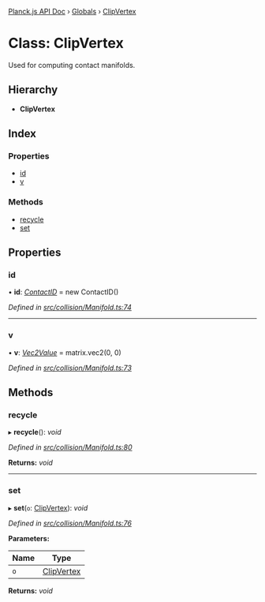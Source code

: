 [Planck.js API Doc](../README.md) › [Globals](../globals.md) › [ClipVertex](clipvertex.md)

# Class: ClipVertex

Used for computing contact manifolds.

## Hierarchy

* **ClipVertex**

## Index

### Properties

* [id](clipvertex.md#id)
* [v](clipvertex.md#v)

### Methods

* [recycle](clipvertex.md#recycle)
* [set](clipvertex.md#set)

## Properties

###  id

• **id**: *[ContactID](contactid.md)* = new ContactID()

*Defined in [src/collision/Manifold.ts:74](https://github.com/shakiba/planck.js/blob/6ab76c7/src/collision/Manifold.ts#L74)*

___

###  v

• **v**: *[Vec2Value](../interfaces/vec2value.md)* = matrix.vec2(0, 0)

*Defined in [src/collision/Manifold.ts:73](https://github.com/shakiba/planck.js/blob/6ab76c7/src/collision/Manifold.ts#L73)*

## Methods

###  recycle

▸ **recycle**(): *void*

*Defined in [src/collision/Manifold.ts:80](https://github.com/shakiba/planck.js/blob/6ab76c7/src/collision/Manifold.ts#L80)*

**Returns:** *void*

___

###  set

▸ **set**(`o`: [ClipVertex](clipvertex.md)): *void*

*Defined in [src/collision/Manifold.ts:76](https://github.com/shakiba/planck.js/blob/6ab76c7/src/collision/Manifold.ts#L76)*

**Parameters:**

Name | Type |
------ | ------ |
`o` | [ClipVertex](clipvertex.md) |

**Returns:** *void*
